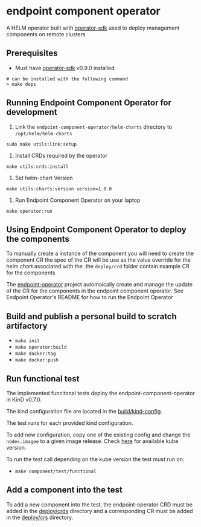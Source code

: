 # endpoint component operator

A HELM operator built with [operator-sdk](https://github.com/operator-framework/operator-sdk) used to deploy management components on remote clusters

## Prerequisites

<!-- Bring this back if we bring back multiarch builds
- Must have [Go v1.12.x](https://golang.org/) installed. _NOTE: v1.13.x will NOT work_

> If you already have 1.13.x install and do not want to overwrite it here is a useful script that will allow you to have both installed simultaneously

```shell
> curl -O https://dl.google.com/go/go1.12.17.darwin-amd64.tar.gz
# may have to add a sudo before the mv
> tar xzf go1.12.17.darwin-amd64.tar.gz && mv go /usr/local/go-1.12.17
> export PATH=/usr/local/go-1.12.17/bin:$PATH
> export GOROOT=/usr/local/go-1.12.17
> go version
go version go1.12.17 darwin/amd64
```
-->

- Must have [operator-sdk](https://github.com/operator-framework/operator-sdk) v0.9.0 installed

```shell
# can be installed with the following command
> make deps
```

## Running Endpoint Component Operator for development

1. Link the `endpoint-component-operator/helm-charts` directory to `/opt/helm/helm-charts`

```shell
sudo make utils:link:setup
```

1. Install CRDs required by the operator

```shell
make utils:crds:install
```

1. Set helm-chart Version

```shell
make utils:charts:version version=1.0.0
```

1. Run Endpoint Component Operator on your laptop

```shell
make operator:run
```

## Using Endpoint Component Operator to deploy the components

To manually create a instance of the component you will need to create the component CR the spec of the CR will be use as the value override for the helm chart associated with the .the `deploy/crd` folder contain example CR for the components

The [endpoint-operator](https://github.com/open-cluster-management/endpoint-operator) project automaically create and manage the update of the CR for the components in the endpoint component operator. See Endpoint Operator's README for how to run the Endpoint Operator

## Build and publish a personal build to scratch artifactory

- `make init`
- `make operator:build`
- `make docker:tag`
- `make docker:push`

## Run functional test

The implemented funcitonal tests deploy the endpoint-component-operator in KinD v0.7.0.

The kind configuration file are located in the [build/kind-config](build/kind-config).

The test runs for each provided kind configuration.

To add new configuration, copy one of the existing config and change the `nodes.imagee` to a given image release. Check [here](https://github.com/kubernetes-sigs/kind/releases) for available kube version.

To run the test call depending on the kube version the test must run on:

- `make component/test/functional`

## Add a component into the test

To add a new component into the test, the endpoint-operator CRD must be added in the [deploy/crds](deploy/crds) directory and a corresponding CR must be added in the [deploy/crs](deploy/crd) directory.
